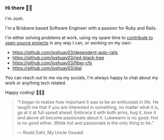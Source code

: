 ### Hi there 👋🏽

I'm Josh.

I'm a Brisbane based Software Engineer with a passion for Ruby and Rails.

I'm either solving problems at work, using my spare time to [contribute to open source projects](https://github.com/users/joshuay03/projects/1) in any way I can, or working on my own:
- https://github.com/joshuay03/dependent-auto-rails
- https://github.com/joshuay03/red-black-tree
- https://github.com/joshuay03/fiber-cfs
- https://github.com/joshuay03/dial

You can reach out to me via my socials, I'm always happy to chat about my work or anything tech related.

Happy coding! 👨🏽‍💻

> “I began to realize how important it was to be an enthusiast in life. He taught me that if you are interested in something, no matter what it is, go at it at full speed ahead. Embrace it with both arms, hug it, love it and above all become passionate about it. Lukewarm is no good. Hot is no good either. White hot and passionate is the only thing to be.”
>
> ― Roald Dahl, My Uncle Oswald
